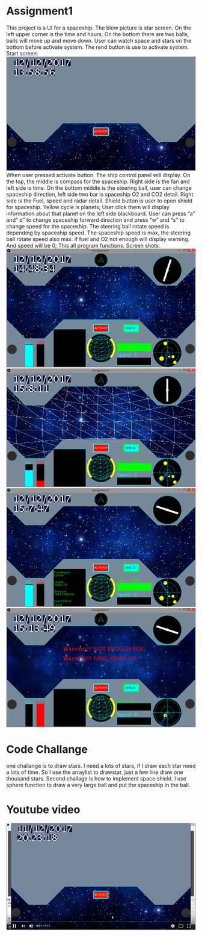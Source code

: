 # Assignment1
This project is a UI for a spaceship.
The blow picture is star screen. On the left upper corner is the time and hours. On the bottom there are two balls, balls will move up and move down. User can watch space and stars on the bottom before activate system. The rend button is use to activate system. 
Start screen:
![alt text](https://github.com/MinhuiChen1996/Assignment1/blob/master/Data/oop_1.png)
When user pressed activate button. The ship control panel will display. On the top, the middle is compass for the spaceship. Right side is the fan and left side is time. On the bottom middle is the steering ball, user can change spaceship direction, left side two bar is spaceship O2 and CO2 detail. Right side is the Fuel, speed and radar detail. Shield button is user to open shield for spaceship. Yellow cycle is planets; User click them will display information about that planet on the left side blackboard. 
User can press “a” and” d” to change spaceship forward direction and press “w” and “s” to change speed for the spaceship.  The steering ball rotate speed is depending by spaceship speed. The spaceship speed is max, the steering ball rotate speed also max. if fuel and O2 not enough will display warning.  And speed will be 0; This all program functions.
Screen shots:
![alt text](https://github.com/MinhuiChen1996/Assignment1/blob/master/Data/oop_2.png "Control Panel")
![alt text](https://github.com/MinhuiChen1996/Assignment1/blob/master/Data/oop_3.png "Shield Open")
![alt text](https://github.com/MinhuiChen1996/Assignment1/blob/master/Data/oop_4.png "Planet Detail")
![alt text](https://github.com/MinhuiChen1996/Assignment1/blob/master/Data/oop_5.png "No Fuel and O2")
# Code Challange
one challange is to draw stars. I need a lots of stars, if I draw each star need a lots of time. So I use the arraylist to drawstar, just a few line draw one thousand stars.
Second challage is how to implement space shield. I use sphere function to draw a very large ball and put the spaceship in the ball. 

# Youtube video
![alt text](https://github.com/MinhuiChen1996/Assignment1/blob/master/Data/oop_6.png)<a href="https://www.youtube.com/watch?v=HdtjXp0Jvzs">